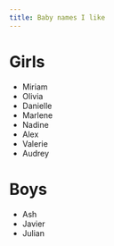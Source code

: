 ```yaml
---
title: Baby names I like
---
```


# Girls
* Miriam
* Olivia
* Danielle
* Marlene
* Nadine
* Alex
* Valerie
* Audrey

# Boys
* Ash
* Javier
* Julian
